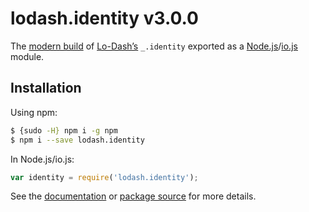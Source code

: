 # lodash.identity v3.0.0

The [modern build](https://github.com/lodash/lodash/wiki/Build-Differences) of [Lo-Dash’s](https://lodash.com/) `_.identity` exported as a [Node.js](http://nodejs.org/)/[io.js](https://iojs.org/) module.

## Installation

Using npm:

```bash
$ {sudo -H} npm i -g npm
$ npm i --save lodash.identity
```

In Node.js/io.js:

```js
var identity = require('lodash.identity');
```

See the [documentation](https://lodash.com/docs#identity) or [package source](https://github.com/lodash/lodash/blob/3.0.0-npm-packages/lodash.identity) for more details.
